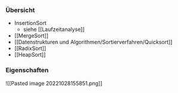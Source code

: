 ### Übersicht
+ InsertionSort
	+ siehe [[Laufzeitanalyse]]
+ [[MergeSort]]
+ [[Datenstrukturen und Algorithmen/Sortierverfahren/Quicksort]]
+ [[RadixSort]]
+ [[HeapSort]]

### Eigenschaften
![[Pasted image 20221028155851.png]]